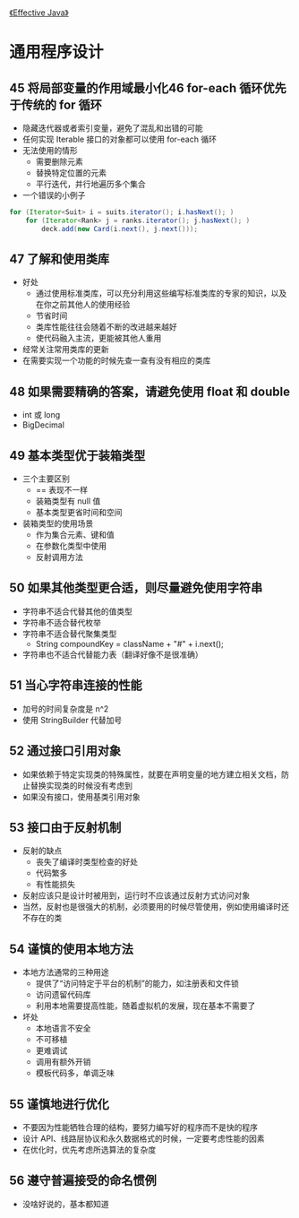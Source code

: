 [《Effective Java》](effective-java.html)

# 通用程序设计

## 45 将局部变量的作用域最小化46 for-each 循环优先于传统的 for 循环

* 隐藏迭代器或者索引变量，避免了混乱和出错的可能
* 任何实现 Iterable 接口的对象都可以使用 for-each 循环
* 无法使用的情形
  * 需要删除元素
  * 替换特定位置的元素
  * 平行迭代，并行地遍历多个集合
* 一个错误的小例子

```java
for (Iterator<Suit> i = suits.iterator(); i.hasNext(); )
    for (Iterator<Rank> j = ranks.iterator(); j.hasNext(); )
        deck.add(new Card(i.next(), j.next()));
```

## 47 了解和使用类库

* 好处
  * 通过使用标准类库，可以充分利用这些编写标准类库的专家的知识，以及在你之前其他人的使用经验
  * 节省时间
  * 类库性能往往会随着不断的改进越来越好
  * 使代码融入主流，更能被其他人重用
* 经常关注常用类库的更新
* 在需要实现一个功能的时候先查一查有没有相应的类库

## 48 如果需要精确的答案，请避免使用 float 和 double

* int 或 long
* BigDecimal

## 49 基本类型优于装箱类型

* 三个主要区别
  * == 表现不一样
  * 装箱类型有 null 值
  * 基本类型更省时间和空间
* 装箱类型的使用场景
  * 作为集合元素、键和值
  * 在参数化类型中使用
  * 反射调用方法

## 50 如果其他类型更合适，则尽量避免使用字符串

* 字符串不适合代替其他的值类型
* 字符串不适合替代枚举
* 字符串不适合替代聚集类型
  * String compoundKey = className + "#" + i.next();
* 字符串也不适合代替能力表（翻译好像不是很准确）

## 51 当心字符串连接的性能

* 加号的时间复杂度是 n^2
* 使用 StringBuilder 代替加号

## 52 通过接口引用对象

* 如果依赖于特定实现类的特殊属性，就要在声明变量的地方建立相关文档，防止替换实现类的时候没有考虑到
* 如果没有接口，使用基类引用对象

## 53 接口由于反射机制

* 反射的缺点
  * 丧失了编译时类型检查的好处
  * 代码繁多
  * 有性能损失
* 反射应该只是设计时被用到，运行时不应该通过反射方式访问对象
* 当然，反射也是很强大的机制，必须要用的时候尽管使用，例如使用编译时还不存在的类

## 54 谨慎的使用本地方法

* 本地方法通常的三种用途
  * 提供了“访问特定于平台的机制”的能力，如注册表和文件锁
  * 访问遗留代码库
  * 利用本地需要提高性能，随着虚拟机的发展，现在基本不需要了
* 坏处
  * 本地语言不安全
  * 不可移植
  * 更难调试
  * 调用有额外开销
  * 模板代码多，单调乏味

## 55 谨慎地进行优化

* 不要因为性能牺牲合理的结构，要努力编写好的程序而不是快的程序
* 设计 API、线路层协议和永久数据格式的时候，一定要考虑性能的因素
* 在优化时，优先考虑所选算法的复杂度

## 56 遵守普遍接受的命名惯例

* 没啥好说的，基本都知道
